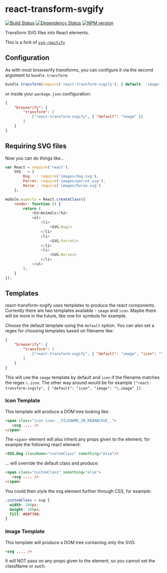 react-transform-svgify
======================

[![Build Status](https://travis-ci.org/jairtrejo/react-transform-svgify.png?branch=v2.x)](https://travis-ci.org/jairtrejo/react-transform-svgify?branch=v2.x)
[![Dependency Status](https://david-dm.org/jairtrejo.mx/react-transform-svgify/2.1.0.png)](http://david-dm.org/jairtrejo/react-transform-svgify/2.1.0)
[![NPM version](https://badge.fury.io/js/react-transform-svgify.png)](http://badge.fury.io/js/react-transform-svgify)

Transform SVG files into React elements.

This is a fork of [`svg-reactify`](https://www.npmjs.com/package/svg-reactify)

Configuration
-------------

As with most browserify transforms, you can configure it via the second argument to `bundle.transform`:

```js
bundle.transform(require('react-transform-svgify'), { default: 'image' });
```

or inside your `package.json` configuration:

```json
{
    "browserify": {
        "transform": [
            ["react-transform-svgify", { "default": "image" }]
        ]
    }
}
```

Requiring SVG files
-------------------

Now you can do things like...

```javascript
var React = require('react'),
	SVG   = {
	    Dog   : require('images/dog.svg'),
	    Parrot: require('images/parrot.svg'),
	    Horse : require('images/horse.svg')
	};

module.exports = React.createClass({
    render: function () {
        return (
            <h2>Animals</h2>
			<ul>
				<li>
					<SVG.Dog/>
				</li>
				<li>
					<SVG.Parrot/>
				</li>
				<li>
					<SVG.Horse/>
				</li>
			</ul>
        );
    }
});
```

Templates
---------

react-transform-svgify uses templates to produce the react components. Currently there are two templates available - `image` and `icon`. Maybe there will be more in the future, like one for symbols for example.

Choose the default template using the `default` option. You can also set a regex for choosing templates based on filename like:

```json
{
    "browserify": {
        "transform": [
            ["react-transform-svgify", { "default": "image", "icon": "\.icon" }]
        ]
    }
}
```

This will use the `image` template by default and `icon` if the filename matches the regex `\.icon`. The other way around would be for example `["react-transform-svgify", { "default": "icon", "image": "\.image" }]`.

### Icon Template

This template will produce a DOM tree looking like:

```html
<span class="icon icon-__FILENAME_IN_KEBABCASE__">
   <svg .... />
</span>
```

The `<span>` element will also inherit any props given to the element, for example the following react element:

```html
<SVG.Dog className="customClass" something="else"/>
```

... will override the default class and produce:

```html
<span class="customClass" something="else">
   <svg .... />
</span>
```

You could then style the svg element further through CSS, for example:

```css
.customClass > svg {
  width: 100px;
  height: 100px;
  fill: #00ff00;
}
```

### Image Template

This template will produce a DOM tree containing only the SVG:

```html
<svg .... />
```

It will NOT pass on any props given to the element, so you cannot set the className or such.

